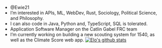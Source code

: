 - @Ewie21
- I’m interested in APIs, ML, WebDev, Rust, Sociology, Political Science, and Philosophy.
- I can also code in Java, Python and, TypeScript, SQL is tolerated.
- Application Software Manager on the Catlin Gabel FRC team
- I’m currently working on building a new scouting system for 1540, as well as the Climate Score web app.
[![Elo's github stats](https://github-readme-stats.vercel.app/api?username=Ewie21)](https://github.com/Ewie21/github-readme-stats)


<!---
Ewie21/Ewie21 is a ✨ special ✨ repository because its `README.md` (this file) appears on your GitHub profile.
You can click the Preview link to take a look at your changes.
--->

